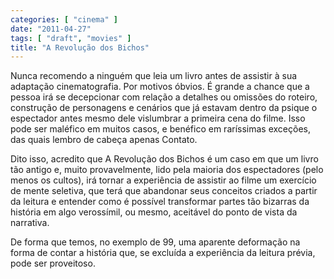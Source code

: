 ```yaml
---
categories: [ "cinema" ]
date: "2011-04-27"
tags: [ "draft", "movies" ]
title: "A Revolução dos Bichos"
---
```

Nunca recomendo a ninguém que leia um livro antes de assistir à sua
adaptação cinematografia. Por motivos óbvios. É grande a chance
que a pessoa irá se decepcionar com relação a detalhes ou omissões
do roteiro, construção de personagens e cenários que já estavam
dentro da psique o espectador antes mesmo dele vislumbrar a primeira
cena do filme. Isso pode ser maléfico em muitos casos, e benéfico em
raríssimas exceções, das quais lembro de cabeça apenas Contato.

Dito isso, acredito que A Revolução dos Bichos é um caso em que
um livro tão antigo e, muito provavelmente, lido pela maioria dos
espectadores (pelo menos os cultos), irá tornar a experiência de
assistir ao filme um exercício de mente seletiva, que terá que abandonar
seus conceitos criados a partir da leitura e entender como é possível
transformar partes tão bizarras da história em algo verossímil,
ou mesmo, aceitável do ponto de vista da narrativa.

De forma que temos, no exemplo de 99, uma aparente deformação na forma
de contar a história que, se excluída a experiência da leitura prévia,
pode ser proveitoso.
